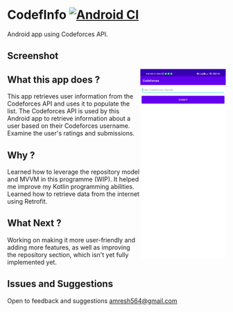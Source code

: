 # CodefInfo  [![Android CI](https://github.com/amresh564/CodefInfo/actions/workflows/android.yml/badge.svg?branch=main&event=push)](https://github.com/amresh564/CodefInfo/actions/workflows/android.yml)
Android app using Codeforces API.

## Screenshot
<p>
  <img width=39%  align=right src="images/example1.jpg">
</p>


## What this app does ?
This app retrieves user information from the Codeforces API and uses it to populate the list.
The Codeforces API is used by this Android app to retrieve information about a user based on their Codeforces username.
Examine the user's ratings and submissions. 

## Why ?

Learned how to leverage the repository model and MVVM in this programme (WIP).
It helped me improve my Kotlin programming abilities.
Learned how to retrieve data from the internet using Retrofit.

## What Next ?
Working on making it more user-friendly and adding more features, as well as improving the repository section, which isn't yet fully implemented yet.

## Issues and Suggestions
Open to feedback and suggestions amresh564@gmail.com
